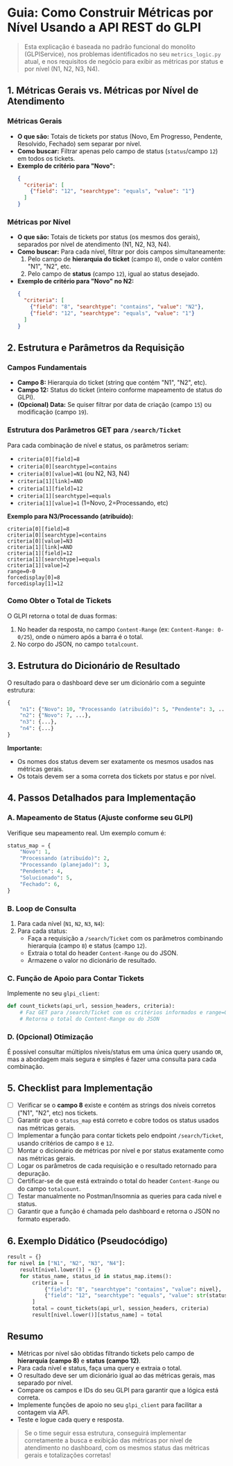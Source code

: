 # Guia: Como Construir Métricas por Nível Usando a API REST do GLPI

> Esta explicação é baseada no padrão funcional do monolito (GLPIService), nos problemas identificados no seu `metrics_logic.py` atual, e nos requisitos de negócio para exibir as métricas por status e por nível (N1, N2, N3, N4).

## 1. Métricas Gerais vs. Métricas por Nível de Atendimento

### Métricas Gerais
*   **O que são:** Totais de tickets por status (Novo, Em Progresso, Pendente, Resolvido, Fechado) sem separar por nível.
*   **Como buscar:** Filtrar apenas pelo campo de status (`status`/campo `12`) em todos os tickets.
*   **Exemplo de critério para "Novo":**
    ```json
    {
      "criteria": [
        {"field": "12", "searchtype": "equals", "value": "1"}
      ]
    }
    ```

### Métricas por Nível
*   **O que são:** Totais de tickets por status (os mesmos dos gerais), separados por nível de atendimento (N1, N2, N3, N4).
*   **Como buscar:** Para cada nível, filtrar por dois campos simultaneamente:
    1.  Pelo campo de **hierarquia do ticket** (campo `8`), onde o valor contém "N1", "N2", etc.
    2.  Pelo campo de **status** (campo `12`), igual ao status desejado.
*   **Exemplo de critério para "Novo" no N2:**
    ```json
    {
      "criteria": [
        {"field": "8", "searchtype": "contains", "value": "N2"},
        {"field": "12", "searchtype": "equals", "value": "1"}
      ]
    }
    ```

## 2. Estrutura e Parâmetros da Requisição

### Campos Fundamentais
*   **Campo 8:** Hierarquia do ticket (string que contém "N1", "N2", etc).
*   **Campo 12:** Status do ticket (inteiro conforme mapeamento de status do GLPI).
*   **(Opcional) Data:** Se quiser filtrar por data de criação (campo `15`) ou modificação (campo `19`).

### Estrutura dos Parâmetros GET para `/search/Ticket`
Para cada combinação de nível e status, os parâmetros seriam:
*   `criteria[0][field]=8`
*   `criteria[0][searchtype]=contains`
*   `criteria[0][value]=N1` (ou N2, N3, N4)
*   `criteria[1][link]=AND`
*   `criteria[1][field]=12`
*   `criteria[1][searchtype]=equals`
*   `criteria[1][value]=1` (1=Novo, 2=Processando, etc)

**Exemplo para N3/Processando (atribuído):**
```
criteria[0][field]=8
criteria[0][searchtype]=contains
criteria[0][value]=N3
criteria[1][link]=AND
criteria[1][field]=12
criteria[1][searchtype]=equals
criteria[1][value]=2
range=0-0
forcedisplay[0]=8
forcedisplay[1]=12
```

### Como Obter o Total de Tickets
O GLPI retorna o total de duas formas:
1.  No header da resposta, no campo `Content-Range` (ex: `Content-Range: 0-0/25`), onde o número após a barra é o total.
2.  No corpo do JSON, no campo `totalcount`.

## 3. Estrutura do Dicionário de Resultado
O resultado para o dashboard deve ser um dicionário com a seguinte estrutura:
```python
{
    "n1": {"Novo": 10, "Processando (atribuído)": 5, "Pendente": 3, ...},
    "n2": {"Novo": 7, ...},
    "n3": {...},
    "n4": {...}
}
```
**Importante:**
*   Os nomes dos status devem ser exatamente os mesmos usados nas métricas gerais.
*   Os totais devem ser a soma correta dos tickets por status e por nível.

## 4. Passos Detalhados para Implementação

### A. Mapeamento de Status (Ajuste conforme seu GLPI)
Verifique seu mapeamento real. Um exemplo comum é:
```python
status_map = {
    "Novo": 1,
    "Processando (atribuído)": 2,
    "Processando (planejado)": 3,
    "Pendente": 4,
    "Solucionado": 5,
    "Fechado": 6,
}
```

### B. Loop de Consulta
1.  Para cada nível (`N1`, `N2`, `N3`, `N4`):
2.  Para cada status:
    *   Faça a requisição a `/search/Ticket` com os parâmetros combinando hierarquia (campo `8`) e status (campo `12`).
    *   Extraia o total do header `Content-Range` ou do JSON.
    *   Armazene o valor no dicionário de resultado.

### C. Função de Apoio para Contar Tickets
Implemente no seu `glpi_client`:
```python
def count_tickets(api_url, session_headers, criteria):
    # Faz GET para /search/Ticket com os critérios informados e range=0-0
    # Retorna o total do Content-Range ou do JSON
```

### D. (Opcional) Otimização
É possível consultar múltiplos níveis/status em uma única query usando `OR`, mas a abordagem mais segura e simples é fazer uma consulta para cada combinação.

## 5. Checklist para Implementação

*   [ ] Verificar se o **campo 8** existe e contém as strings dos níveis corretos ("N1", "N2", etc) nos tickets.
*   [ ] Garantir que o `status_map` está correto e cobre todos os status usados nas métricas gerais.
*   [ ] Implementar a função para contar tickets pelo endpoint `/search/Ticket`, usando critérios de campo `8` e `12`.
*   [ ] Montar o dicionário de métricas por nível e por status exatamente como nas métricas gerais.
*   [ ] Logar os parâmetros de cada requisição e o resultado retornado para depuração.
*   [ ] Certificar-se de que está extraindo o total do header `Content-Range` ou do campo `totalcount`.
*   [ ] Testar manualmente no Postman/Insomnia as queries para cada nível e status.
*   [ ] Garantir que a função é chamada pelo dashboard e retorna o JSON no formato esperado.

## 6. Exemplo Didático (Pseudocódigo)

```python
result = {}
for nivel in ["N1", "N2", "N3", "N4"]:
    result[nivel.lower()] = {}
    for status_name, status_id in status_map.items():
        criteria = [
            {"field": "8", "searchtype": "contains", "value": nivel},
            {"field": "12", "searchtype": "equals", "value": str(status_id)},
        ]
        total = count_tickets(api_url, session_headers, criteria)
        result[nivel.lower()][status_name] = total
```

## Resumo

*   Métricas por nível são obtidas filtrando tickets pelo campo de **hierarquia (campo 8)** e **status (campo 12)**.
*   Para cada nível e status, faça uma query e extraia o total.
*   O resultado deve ser um dicionário igual ao das métricas gerais, mas separado por nível.
*   Compare os campos e IDs do seu GLPI para garantir que a lógica está correta.
*   Implemente funções de apoio no seu `glpi_client` para facilitar a contagem via API.
*   Teste e logue cada query e resposta.

> Se o time seguir essa estrutura, conseguirá implementar corretamente a busca e exibição das métricas por nível de atendimento no dashboard, com os mesmos status das métricas gerais e totalizações corretas!